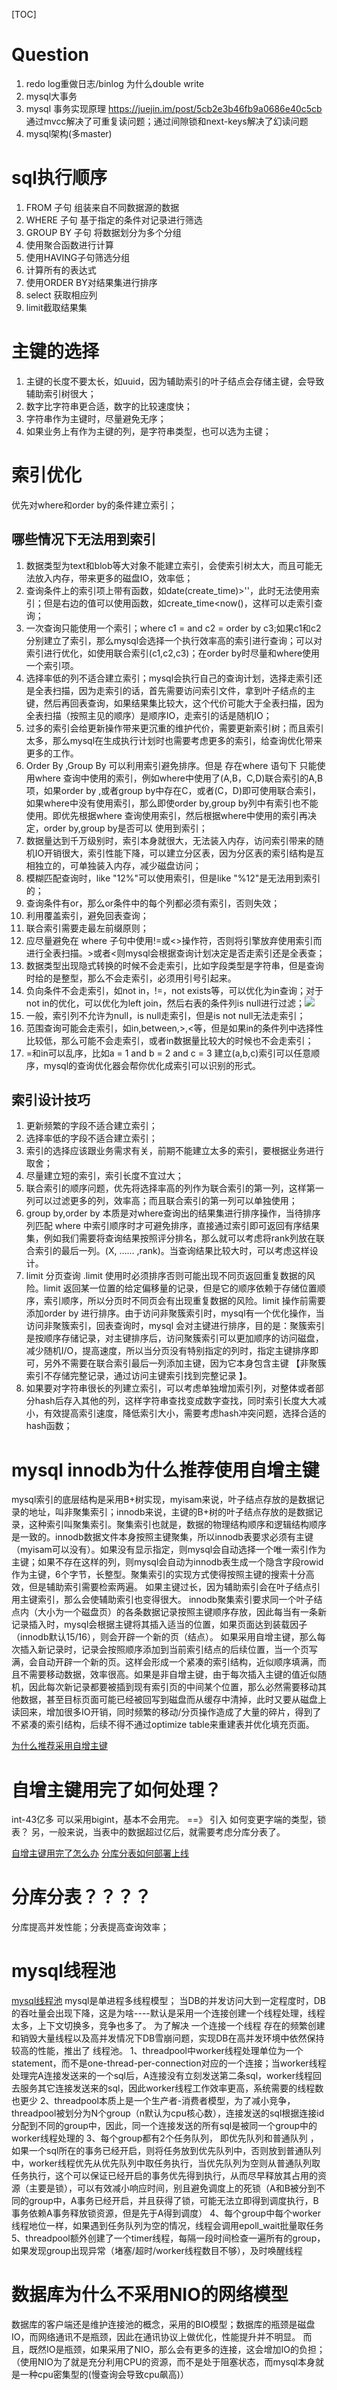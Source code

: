 [TOC]
# Question
1. redo log重做日志/binlog 为什么double write
2. mysql大事务
3. mysql 事务实现原理
    https://juejin.im/post/5cb2e3b46fb9a0686e40c5cb
    通过mvcc解决了可重复读问题；通过间隙锁和next-keys解决了幻读问题
4. mysql架构(多master)

# sql执行顺序
1.  FROM 子句 组装来自不同数据源的数据
2.  WHERE 子句 基于指定的条件对记录进行筛选
3.  GROUP BY 子句 将数据划分为多个分组
4.  使用聚合函数进行计算
5.  使用HAVING子句筛选分组
6.  计算所有的表达式
7.  使用ORDER BY对结果集进行排序
8.  select 获取相应列
9.  limit截取结果集

# 主键的选择
1. 主键的长度不要太长，如uuid，因为辅助索引的叶子结点会存储主键，会导致辅助索引树很大；
2. 数字比字符串更合适，数字的比较速度快；
3. 字符串作为主键时，尽量避免无序；
4. 如果业务上有作为主键的列，是字符串类型，也可以选为主键；

# 索引优化
优先对where和order by的条件建立索引；
## 哪些情况下无法用到索引
1. 数据类型为text和blob等大对象不能建立索引，会使索引树太大，而且可能无法放入内存，带来更多的磁盘IO，效率低；
2. 查询条件上的索引项上带有函数，如date(create_time)>''，此时无法使用索引；但是右边的值可以使用函数，如create_time<now()，这样可以走索引查询；
3. 一次查询只能使用一个索引；where c1 = and c2 = order by c3;如果c1和c2分别建立了索引，那么mysql会选择一个执行效率高的索引进行查询；可以对索引进行优化，如使用联合索引(c1,c2,c3)；在order by时尽量和where使用一个索引项。
4. 选择率低的列不适合建立索引；mysql会执行自己的查询计划，选择走索引还是全表扫描，因为走索引的话，首先需要访问索引文件，拿到叶子结点的主键，然后再回表查询，如果结果集比较大，这个代价可能大于全表扫描，因为全表扫描（按照主见的顺序）是顺序IO，走索引的话是随机IO；
5. 过多的索引会给更新操作带来更沉重的维护代价，需要更新索引树；而且索引太多，那么mysql在生成执行计划时也需要考虑更多的索引，给查询优化带来更多的工作。
6. Order By ,Group By 可以利用索引避免排序。但是 存在where 语句下 只能使用where 查询中使用的索引，例如where中使用了(A,B，C,D)联合索引的A,B项，如果order by ,或者group by中存在C，或者(C，D)即可使用联合索引，如果where中没有使用索引，那么即使order by,group by列中有索引也不能使用。即优先根据where 查询使用索引，然后根据where中使用的索引再决定，order by,group by是否可以 使用到索引；
7. 数据量达到千万级别时，索引本身就很大，无法装入内存，访问索引带来的随机IO开销很大，索引性能下降，可以建立分区表，因为分区表的索引结构是互相独立的，可单独装入内存，减少磁盘访问；
8. 模糊匹配查询时，like "12%"可以使用索引，但是like "%12"是无法用到索引的；
9. 查询条件有or，那么or条件中的每个列都必须有索引，否则失效；
10. 利用覆盖索引，避免回表查询；
11. 联合索引需要走最左前缀原则；
12. 应尽量避免在 where 子句中使用!=或<>操作符，否则将引擎放弃使用索引而进行全表扫描。>或者<则mysql会根据查询计划决定是否走索引还是全表查；
13. 数据类型出现隐式转换的时候不会走索引，比如字段类型是字符串，但是查询时给的是整型，那么不会走索引，必须用引号引起来。
14. 负向条件不会走索引，如not in，!=，not exists等，可以优化为in查询；对于not in的优化，可以优化为left join，然后右表的条件列is null进行过滤；![](media/15668213611880.jpg)
15. 一般，索引列不允许为null，is null走索引，但是is not null无法走索引；
16. 范围查询可能会走索引，如in,between,>,<等，但是如果in的条件列中选择性比较低，那么可能不会走索引，或者in数据量比较大的时候也不会走索引；
17. =和in可以乱序，比如a = 1 and b = 2 and c = 3 建立(a,b,c)索引可以任意顺序，mysql的查询优化器会帮你优化成索引可以识别的形式。

## 索引设计技巧
1. 更新频繁的字段不适合建立索引；
2. 选择率低的字段不适合建立索引；
3. 索引的选择应该跟业务需求有关，前期不能建立太多的索引，要根据业务进行取舍；
4. 尽量建立短的索引，索引长度不宜过大；
5. 联合索引的顺序问题，优先将选择率高的列作为联合索引的第一列，这样第一列可以过滤更多的列，效率高；而且联合索引的第一列可以单独使用；
6. group by,order by 本质是对where查询出的结果集进行排序操作，当待排序列匹配 where 中索引顺序时才可避免排序，直接通过索引即可返回有序结果集，例如我们需要将查询结果按照评分排名，那么就可以考虑将rank列放在联合索引的最后一列。(X, …… ,rank)。当查询结果比较大时，可以考虑这样设计。
7. limit 分页查询 .limit 使用时必须排序否则可能出现不同页返回重复数据的风险。limit 返回某一位置的给定偏移量的记录，但是它的顺序依赖于存储位置顺序，索引顺序，所以分页时不同页会有出现重复数据的风险。limit 操作前需要添加order by 进行排序。由于访问非聚簇索引时，mysql有一个优化操作，当访问非聚簇索引，回表查询时，mysql 会对主键进行排序，目的是：聚簇索引是按顺序存储记录，对主键排序后，访问聚簇索引可以更加顺序的访问磁盘，减少随机I/O，提高速度，所以当分页没有特别指定的列时，指定主键排序即可，另外不需要在联合索引最后一列添加主键，因为它本身包含主键 【非聚簇索引不存储完整记录，通过访问主键索引找到完整记录 】。
8. 如果要对字符串很长的列建立索引，可以考虑单独增加索引列，对整体或者部分hash后存入其他的列，这样字符串查找变成数字查找，同时索引长度大大减小，有效提高索引速度，降低索引大小，需要考虑hash冲突问题，选择合适的hash函数；







# mysql innodb为什么推荐使用自增主键
mysql索引的底层结构是采用B+树实现，myisam来说，叶子结点存放的是数据记录的地址，叫非聚集索引；innodb来说，主键的B+树的叶子结点存放的是数据记录，这种索引叫聚集索引。聚集索引也就是，数据的物理结构顺序和逻辑结构顺序是一致的。innodb数据文件本身按照主键聚集，所以innodb表要求必须有主键（myisam可以没有）。如果没有显示指定，则mysql会自动选择一个唯一索引作为主键；如果不存在这样的列，则mysql会自动为innodb表生成一个隐含字段rowid作为主键，6个字节，长整型。聚集索引的实现方式使得按照主键的搜索十分高效，但是辅助索引需要检索两遍。
如果主键过长，因为辅助索引会在叶子结点引用主键索引，那么会使辅助索引也变得很大。
innodb聚集索引要求同一个叶子结点内（大小为一个磁盘页）的各条数据记录按照主键顺序存放，因此每当有一条新记录插入时，mysql会根据主键将其插入适当的位置，如果页面达到装载因子（innodb默认15/16），则会开辟一个新的页（结点）。
如果采用自增主键，那么每次插入新记录时，记录会按照顺序添加到当前索引结点的后续位置，当一个页写满，会自动开辟一个新的页。这样会形成一个紧凑的索引结构，近似顺序填满，而且不需要移动数据，效率很高。如果是非自增主键，由于每次插入主键的值近似随机，因此每次新记录都要被插到现有索引页的中间某个位置，那么必然需要移动其他数据，甚至目标页面可能已经被回写到磁盘而从缓存中清掉，此时又要从磁盘上读回来，增加很多IO开销，同时频繁的移动/分页操作造成了大量的碎片，得到了不紧凑的索引结构，后续不得不通过optimize table来重建表并优化填充页面。

[为什么推荐采用自增主键](https://www.kancloud.cn/db-design/mysql-dba/596722)

# 自增主键用完了如何处理？
int-43亿多   可以采用bigint，基本不会用完。 ==》 引入 如何变更字端的类型，锁表？
另，一般来说，当表中的数据超过亿后，就需要考虑分库分表了。

[自增主键用完了怎么办](https://www.cnblogs.com/rjzheng/p/10669043.html)
[分库分表如何部署上线](https://www.cnblogs.com/rjzheng/p/9597810.html)

# 分库分表？？？？
分库提高并发性能；分表提高查询效率；

# mysql线程池
[mysql线程池](https://dbaplus.cn/news-11-1989-1.html)
mysql是单进程多线程模型；
当DB的并发访问大到一定程度时，DB的吞吐量会出现下降，这是为啥----默认是采用一个连接创建一个线程处理，线程太多，上下文切换多，竞争也多了。
为了解决 一个连接一个线程 存在的频繁创建和销毁大量线程以及高并发情况下DB雪崩问题，实现DB在高并发环境中依然保持较高的性能，推出了 线程池。
1、threadpool中worker线程处理单位为一个statement，而不是one-thread-per-connection对应的一个连接；当worker线程处理完A连接发送来的一个sql后，A连接没有立刻发送第二条sql，worker线程回去服务其它连接发送来的sql，因此worker线程工作效率更高，系统需要的线程数也更少 
2、threadpool本质上是一个生产者-消费者模型，为了减小竞争，threadpool被划分为N个group（n默认为cpu核心数），连接发送的sql根据连接id分配到不同的group中，因此，同一个连接发送的所有sql是被同一个group中的worker线程处理的 
3、每个group都有2个任务队列， 即优先队列和普通队列 ，如果一个sql所在的事务已经开启，则将任务放到优先队列中，否则放到普通队列中，worker线程优先从优先队列中取任务执行，当优先队列为空则从普通队列取任务执行，这个可以保证已经开启的事务优先得到执行，从而尽早释放其占用的资源（主要是锁），可以有效减小响应时间，别且避免调度上的死锁（A和B被分到不同的group中，A事务已经开启，并且获得了锁，可能无法立即得到调度执行，B事务依赖A事务释放锁资源，但是先于A得到调度） 
4、每个group中每个worker线程地位一样，如果遇到任务队列为空的情况，线程会调用epoll_wait批量取任务 
5、threadpool额外创建了一个timer线程，每隔一段时间检查一遍所有的group，如果发现group出现异常（堵塞/超时/worker线程数目不够），及时唤醒线程


# 数据库为什么不采用NIO的网络模型
数据库的客户端还是维护连接池的概念，采用的BIO模型；数据库的瓶颈是磁盘IO，而网络通讯不是瓶颈，因此在通讯协议上做优化，性能提升并不明显。
而且，既然IO是瓶颈，如果采用了NIO，那么会有更多的连接，这会增加IO的负担；（使用NIO为了就是充分利用CPU的资源，而不是处于阻塞状态，而mysql本身就是一种cpu密集型的(慢查询会导致cpu飙高)）